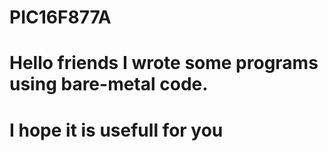 # PIC16F877A
# Hello friends I wrote some programs using bare-metal code.
# I hope it is usefull for you
